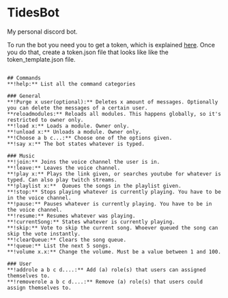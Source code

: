 # TidesBot
My personal discord bot.

To run the bot you need you to get a token, which is explained [here](https://github.com/reactiflux/discord-irc/wiki/Creating-a-discord-bot-&-getting-a-token).
Once you do that, create a token.json file that looks like like the token_template.json file.
```

## Commands
**!help:** List all the command categories

### General
**!Purge x user(optional):** Deletes x amount of messages. Optionally you can delete the messages of a certain user.
**reloadmodules:** Reloads all modules. This happens globally, so it's restricted to owner only.
**!load x:** Loads a module. Owner only.
**!unload x:** Unloads a module. Owner only.
**!Choose a b c...:** Choose one of the options given.
**!say x:** The bot states whatever is typed.

### Music
**!join:** Joins the voice channel the user is in.
**!leave:** Leaves the voice channel.
**!play x:** Plays the link given, or searches youtube for whatever is typed. Can also play twitch streams.
**!playlist x:**  Queues the songs in the playlist given.
**!stop:** Stops playing whatever is currently playing. You have to be in the voice channel.
**!pause:** Pauses whatever is currently playing. You have to be in the voice channel.
**!resume:** Resumes whatever was playing.
**!currentSong:** States whatever is currently playing.
**!skip:** Vote to skip the current song. Whoever queued the song can skip the vote instantly.
**!clearQueue:** Clears the song queue.
**!queue:** List the next 5 songs.
**!volume x.x:** Change the volume. Must be a value between 1 and 100.

### User
**!addrole a b c d....:** Add (a) role(s) that users can assigned themselves to.
**!removerole a b c d....:** Remove (a) role(s) that users could assign themselves to.
